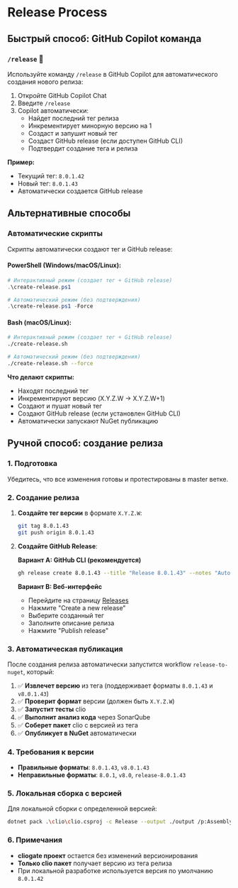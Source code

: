 # Release Process

## Быстрый способ: GitHub Copilot команда

### `/release` 🚀

Используйте команду `/release` в GitHub Copilot для автоматического создания нового релиза:

1. Откройте GitHub Copilot Chat
2. Введите `/release`
3. Copilot автоматически:
   - Найдет последний тег релиза
   - Инкрементирует минорную версию на 1
   - Создаст и запушит новый тег
   - Создаст GitHub release (если доступен GitHub CLI)
   - Подтвердит создание тега и релиза

**Пример:**
- Текущий тег: `8.0.1.42`
- Новый тег: `8.0.1.43`
- Автоматически создается GitHub release

## Альтернативные способы

### Автоматические скрипты

Скрипты автоматически создают тег и GitHub release:

#### PowerShell (Windows/macOS/Linux):
```powershell
# Интерактивный режим (создает тег + GitHub release)
.\create-release.ps1

# Автоматический режим (без подтверждения)
.\create-release.ps1 -Force
```

#### Bash (macOS/Linux):
```bash
# Интерактивный режим (создает тег + GitHub release)
./create-release.sh

# Автоматический режим (без подтверждения)
./create-release.sh --force
```

**Что делают скрипты:**
- Находят последний тег
- Инкрементируют версию (X.Y.Z.W → X.Y.Z.W+1)
- Создают и пушат новый тег
- Создают GitHub release (если установлен GitHub CLI)
- Автоматически запускают NuGet публикацию

## Ручной способ: создание релиза

### 1. Подготовка

Убедитесь, что все изменения готовы и протестированы в master ветке.

### 2. Создание релиза

1. **Создайте тег версии** в формате `X.Y.Z.W`:
   ```bash
   git tag 8.0.1.43
   git push origin 8.0.1.43
   ```

2. **Создайте GitHub Release**:
   
   **Вариант A: GitHub CLI (рекомендуется)**
   ```bash
   gh release create 8.0.1.43 --title "Release 8.0.1.43" --notes "Automated release 8.0.1.43"
   ```
   
   **Вариант B: Веб-интерфейс**
   - Перейдите на страницу [Releases](https://github.com/Advance-Technologies-Foundation/clio/releases)
   - Нажмите "Create a new release"
   - Выберите созданный тег
   - Заполните описание релиза
   - Нажмите "Publish release"

### 3. Автоматическая публикация

После создания релиза автоматически запустится workflow `release-to-nuget`, который:

1. ✅ **Извлечет версию** из тега (поддерживает форматы `8.0.1.43` и `v8.0.1.43`)
2. ✅ **Проверит формат** версии (должен быть `X.Y.Z.W`)
3. ✅ **Запустит тесты** clio
4. ✅ **Выполнит анализ кода** через SonarQube
5. ✅ **Соберет пакет** clio с версией из тега
6. ✅ **Опубликует в NuGet** автоматически

### 4. Требования к версии

- **Правильные форматы**: `8.0.1.43`, `v8.0.1.43`
- **Неправильные форматы**: `8.0.1`, `v8.0`, `release-8.0.1.43`

### 5. Локальная сборка с версией

Для локальной сборки с определенной версией:

```bash
dotnet pack .\clio\clio.csproj -c Release --output ./output /p:AssemblyVersion=8.0.1.43 /p:FileVersion=8.0.1.43 /p:Version=8.0.1.43
```

### 6. Примечания

- **cliogate проект** остается без изменений версионирования
- **Только clio пакет** получает версию из тега релиза
- При локальной разработке используется версия по умолчанию `8.0.1.42`
